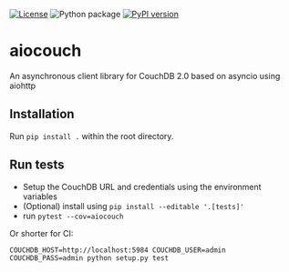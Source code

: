[![License](https://img.shields.io/badge/License-BSD%203--Clause-blue.svg)](https://opensource.org/licenses/BSD-3-Clause)
![Python package](https://github.com/metricq/aiocouch/workflows/Python%20package/badge.svg)
[![PyPI version](https://badge.fury.io/py/aiocouch.svg)](https://badge.fury.io/py/aiocouch)

# aiocouch
An asynchronous client library for CouchDB 2.0 based on asyncio using aiohttp

## Installation

Run `pip install .` within the root directory.

## Run tests

- Setup the CouchDB URL and credentials using the environment variables
- (Optional) install using `pip install --editable '.[tests]'`
- run `pytest --cov=aiocouch`


Or shorter for CI:

```
COUCHDB_HOST=http://localhost:5984 COUCHDB_USER=admin COUCHDB_PASS=admin python setup.py test
```
